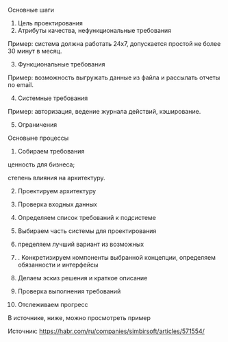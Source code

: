 Основные шаги 

1. Цель проектирования
2. Атрибуты качества, нефункциональные требования

Пример: система должна работать 24х7, допускается простой не более 30 минут в месяц. 


3. Функциональные требования

Пример: возможность выгружать данные из файла и рассылать отчеты по email.

4. Системные требования

Пример: авторизация, ведение журнала действий, кэширование.

5. Ограничения


Основыне процессы 

1. Собираем требования

ценность для бизнеса;

степень влияния на архитектуру. 

2. Проектируем архитектуру

3. Проверка входных данных 

4.  Определяем список требований к подсистеме
5. Выбираем часть системы для проектирования
6. пределяем лучший вариант из возможных
7. . Конкретизируем компоненты выбранной концепции, определяем обязанности и интерфейсы
8. Делаем эскиз решения и краткое описание
9. Проверка выполнения требований
10. Отслеживаем прогресс

В источнике, ниже,  можно   просмотреть пример

Источник: https://habr.com/ru/companies/simbirsoft/articles/571554/

